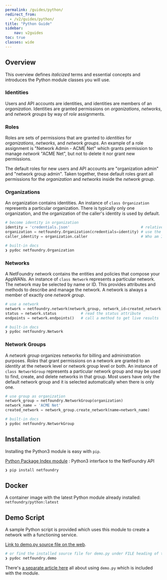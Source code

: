 ```yaml
---
permalink: /guides/python/
redirect_from:
  - /v2/guides/python/
title: "Python Guide"
sidebar:
    nav: v2guides
toc: true
classes: wide
---
```


## Overview

This overview defines *italicized* terms and essential concepts and introduces the Python module classes you will use.

### Identities

Users and API accounts are identities, and identities are members of an *organization*. Identities are granted permissions on *organizations*, *networks*, and *network groups* by way of *role* assignments. 
<!-- TODO: Identities are managed through methods of `class Organization`. -->

### Roles

Roles are sets of permissions that are granted to *identities* for *organizations*, *networks*, and *network groups*. An example of a role assignment is "Network Admin - ACME Net" which grants permission to manage *network* "ACME Net", but not to delete it nor grant new permissions.

The default roles for new users and API accounts are "organization admin" and "network group admin". Taken together, these default roles grant all permissions for the *organization* and *networks* inside the *network group*. 
<!-- TODO: Roles are managed through methods of `class Organization`. -->

### Organizations

An organization contains identities. An instance of `class Organization` represents a particular organization. There is typically only one organization, and the organization of the caller's identity is used by default.

```python
# become identity in organization
identity = 'credentials.json'                                # relative to PWD or in ~/.netfoundry or /netfoundry
organization = netfoundry.Organization(credentials=identity) # use the calling identity's organization
caller_identity = organization.caller                        # Who am I?
```

```bash
# built-in docs
❯ pydoc netfoundry.Organization
```

### Networks

A NetFoundry network contains the entities and policies that compose your AppWANs. An instance of `class Network` represents a particular network. The network may be selected by name or ID. This provides attributes and methods to describe and manage the network. A network is always a member of exactly one *network group*.

```python
# use a network
network = netfoundry.network(network_group, network_id=created_network['id'])
status = network.status           # read the status attribute
endpoints = network.endpoints()   # call a method to get live results
```

```bash
# built-in docs
❯ pydoc netfoundry.Network
```

### Network Groups

A *network group* organizes networks for billing and administration purposes. *Roles* that grant permissions on a network are granted to an *identity* at the network level or network group level or both. An instance of `class NetworkGroup` represents a particular network group and may be used to find, create, and delete networks in that group. Most users have only the default network group and it is selected automatically when there is only one.

```python
# use group as organization
network_group = netfoundry.NetworkGroup(organization)
network_name = 'ACME Net'
created_network = network_group.create_network(name=network_name)
```

```bash
# built-in docs
❯ pydoc netfoundry.NetworkGroup
```

## Installation

Installing the Python3 module is easy with `pip`.

[Python Package Index module](https://pypi.org/project/netfoundry/)
: Python3 interface to the NetFoundry API

```bash
❯ pip install netfoundry
```

## Docker

A container image with the latest Python module already installed: `netfoundry/python:latest`

## Demo Script

A sample Python script is provided which uses this module to create a network with a functioning service.

[Link to demo.py source file on the web](https://github.com/netfoundry/python-netfoundry/blob/main/netfoundry/demo.py).

```bash
# or find the installed source file for demo.py under FILE heading of the built-in doc
❯ pydoc netfoundry.demo
```

There's [a separate article here](/guides/demo/) all about using `demo.py` which is included with the module.
